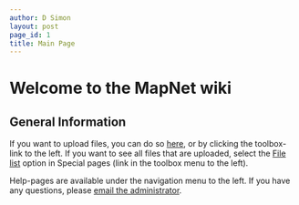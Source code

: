 ```yaml
---
author: D Simon
layout: post
page_id: 1
title: Main Page
---
```

# Welcome to the MapNet wiki

## General Information

If you want to upload files, you can do so [here](Special:Upload "wikilink"), or by clicking the toolbox-link to the left. If you want to see all files that are uploaded, select the [File list](Special:Imagelist "wikilink") option in Special pages (link in the toolbox menu to the left).

Help-pages are available under the navigation menu to the left. If you have any questions, please [email the administrator](Special:Emailuser/DSimon "wikilink").

